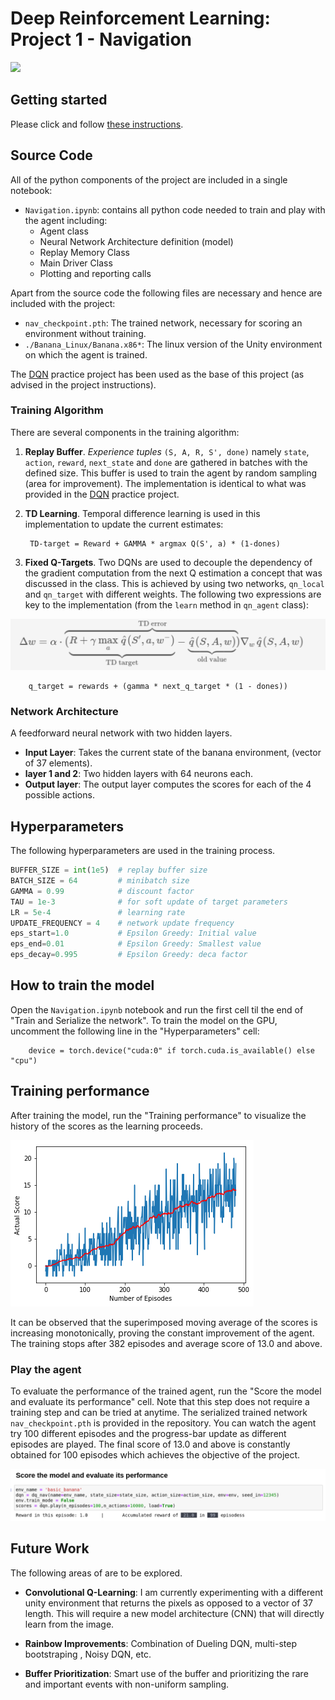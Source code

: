 # Deep Reinforcement Learning: Project 1 - Navigation

![](https://user-images.githubusercontent.com/10624937/42135619-d90f2f28-7d12-11e8-8823-82b970a54d7e.gif)

## Getting started
Please click and follow [these instructions](https://github.com/udacity/deep-reinforcement-learning/tree/master/p1_navigation).

## Source Code
All of the python components of the project are included in a single notebook:
* `Navigation.ipynb`: contains all python code needed to train and play with the agent including:
    * Agent class
    * Neural Network Architecture definition (model)
    * Replay Memory Class
    * Main Driver Class
    * Plotting and reporting calls 

Apart from the source code the following files are necessary and hence are included with the project:
* `nav_checkpoint.pth`: The trained network, necessary for scoring an environment without training.
* `./Banana_Linux/Banana.x86*`: The linux version of the Unity environment on which the agent is trained.

The [DQN](https://github.com/udacity/deep-reinforcement-learning/tree/master/dqn) practice project has been used as the base of this project (as advised in the project instructions).

### Training Algorithm
There are several components in the training algorithm:

1. **Replay Buffer**. *Experience tuples* `(S, A, R, S', done)` namely `state`, `action`, `reward`, `next_state` and `done` are gathered in batches with the defined size. This buffer is used to train the agent by random sampling (area for improvement). The implementation is identical to what was provided in the [DQN](https://github.com/udacity/deep-reinforcement-learning/tree/master/dqn) practice project.

2. **TD Learning**. Temporal difference learning is used in this implementation to update the current estimates:
    
        TD-target = Reward + GAMMA * argmax Q(S', a) * (1-dones) 
    

3. **Fixed Q-Targets**. Two DQNs are used to decouple the dependency of the gradient computation from the next Q estimation a concept that was discussed in the class. This is achieved by using two networks, `qn_local` and `qn_target` with different weights. The following two expressions are key to the implementation (from the `learn` method in `qn_agent` class):
                        
![](./image/formula.png)
    

        q_target = rewards + (gamma * next_q_target * (1 - dones))

### Network Architecture
A feedforward neural network with two hidden layers. 
* **Input Layer**: Takes the current state of the banana environment, (vector of 37 elements).
* **layer 1 and 2**: Two hidden layers with 64 neurons each.
* **Output layer**:  The output layer computes the scores for each of the 4 possible actions.


## Hyperparameters
The following hyperparameters are used in the training process.

```python
BUFFER_SIZE = int(1e5)  # replay buffer size
BATCH_SIZE = 64         # minibatch size
GAMMA = 0.99            # discount factor
TAU = 1e-3              # for soft update of target parameters
LR = 5e-4               # learning rate 
UPDATE_FREQUENCY = 4    # network update frequency
eps_start=1.0           # Epsilon Greedy: Initial value 
eps_end=0.01            # Epsilon Greedy: Smallest value 
eps_decay=0.995         # Epsilon Greedy: deca factor 
```


## How to train the model
Open the `Navigation.ipynb` notebook and run the first cell til the end of "Train and Serialize the network".
To train the model on the GPU, uncomment the following line in the "Hyperparameters" cell:

        device = torch.device("cuda:0" if torch.cuda.is_available() else "cpu")

## Training performance
After training the model, run the "Training performance" to visualize the history of the scores as the learning proceeds.

![](./image/scores.png)

It can be observed that the superimposed moving average of the scores is increasing monotonically, proving the constant improvement of the agent.
The training stops after 382 episodes and average score of 13.0 and above.

### Play the agent
To evaluate the performance of the trained agent, run the "Score the model and evaluate its performance" cell.
Note that this step does not require a training step and can be tried at anytime. The serialized trained network `nav_checkpoint.pth` is provided in the repository.
You can watch the agent try 100 different episodes and the progress-bar update as different episodes are played.  The final score of 13.0 and above is constantly obtained for 100 episodes which achieves the objective of the project.


![](./image/play.png)

## Future Work
The following areas of are to be explored.

* **Convolutional Q-Learning**: I am currently experimenting with a different unity environment that returns the pixels as opposed to a vector of 37 length. This will require a new model architecture (CNN) that will directly learn from the image.

* **Rainbow Improvements**: Combination of Dueling DQN, multi-step bootstraping , Noisy DQN, etc.

* **Buffer Prioritization**: Smart use of the buffer and prioritizing the rare and important events with non-uniform sampling.
